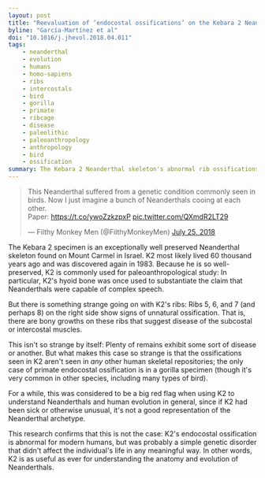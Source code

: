 ```yaml
---
layout: post
title: "Reevaluation of ‘endocostal ossifications’ on the Kebara 2 Neanderthal ribs"
byline: "García-Martínez et al"
doi: "10.1016/j.jhevol.2018.04.011"
tags:
    - neanderthal
    - evolution
    - humans
    - homo-sapiens
    - ribs
    - intercostals
    - bird
    - gorilla
    - primate
    - ribcage
    - disease
    - paleolithic
    - paleoanthropology
    - anthropology
    - bird
    - ossification
summary: The Kebara 2 Neanderthal skeleton's abnormal rib ossifications are likely the result of a simple genetic disorder, and did not greatly impact day to day life.
---
```


<blockquote class="twitter-tweet" data-lang="en"><p lang="en" dir="ltr">This Neanderthal suffered from a genetic condition commonly seen in birds. Now I just imagine a bunch of Neanderthals cooing at each other. <br>Paper: <a href="https://t.co/ywoZzkzpxP">https://t.co/ywoZzkzpxP</a> <a href="https://t.co/QXmdR2LT29">pic.twitter.com/QXmdR2LT29</a></p>&mdash; Filthy Monkey Men (@FilthyMonkeyMen) <a href="https://twitter.com/FilthyMonkeyMen/status/1022077009990766592?ref_src=twsrc%5Etfw">July 25, 2018</a></blockquote>
<script async src="https://platform.twitter.com/widgets.js" charset="utf-8"></script>


The Kebara 2 specimen is an exceptionally well preserved Neanderthal skeleton found on Mount Carmel in Israel. K2 most likely lived 60 thousand years ago and was discovered again in 1983. Because he is so well-preserved, K2 is commonly used for paleoanthropological study: In particular, K2's hyoid bone was once used to substantiate the claim that Neanderthals were capable of complex speech.

But there is something strange going on with K2's ribs: Ribs 5, 6, and 7 (and perhaps 8) on the right side show signs of unnatural ossification. That is, there are bony growths on these ribs that suggest disease of the subcostal or intercostal muscles.

This isn't so strange by itself: Plenty of remains exhibit some sort of disease or another. But what makes this case so strange is that the ossifications seen in K2 aren't seen in _any_ other human skeletal repositories; the only case of primate endocostal ossification is in a gorilla specimen (though it's very common in other species, including many types of bird).

For a while, this was considered to be a big red flag when using K2 to understand Neanderthals and human evolution in general, since if K2 had been sick or otherwise unusual, it's not a good representation of the Neanderthal archetype.

This research confirms that this is not the case: K2's endocostal ossification is abnormal for modern humans, but was probably a simple genetic disorder that didn't affect the individual's life in any meaningful way. In other words, K2 is as useful as ever for understanding the anatomy and evolution of Neanderthals.
